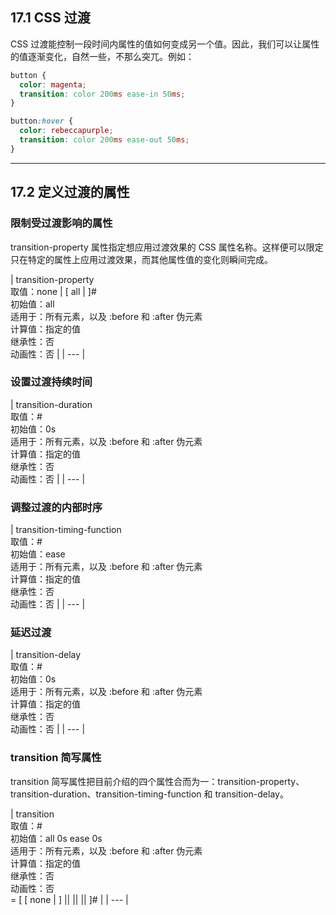 <h2 id="Nkq8Y">17.1 CSS 过渡</h2>
CSS 过渡能控制一段时间内属性的值如何变成另一个值。因此，我们可以让属性的值逐渐变化，自然一些，不那么突兀。例如：

```css
button {
  color: magenta;
  transition: color 200ms ease-in 50ms;
}

button:hover {
  color: rebeccapurple;
  transition: color 200ms ease-out 50ms;
}
```



---

<h2 id="y8227">17.2 定义过渡的属性</h2>
<h3 id="tGtS5">限制受过渡影响的属性</h3>
     transition-property 属性指定想应用过渡效果的 CSS 属性名称。这样便可以限定只在特定的属性上应用过渡效果，而其他属性值的变化则瞬间完成。

|                                                             transition-property<br/>取值：none  |  [ all  |  <property-name> ]#<br/>初始值：all<br/>适用于：所有元素，以及 :before 和 :after 伪元素<br/>计算值：指定的值<br/>继承性：否<br/>动画性：否 |
| --- |




<h3 id="oKLYH">设置过渡持续时间</h3>
|                                                               transition-duration<br/>取值：<time>#<br/>初始值：0s<br/>适用于：所有元素，以及 :before 和 :after 伪元素<br/>计算值：指定的值<br/>继承性：否<br/>动画性：否 |
| --- |




<h3 id="dJAHa">调整过渡的内部时序</h3>
|                                                               transition-timing-function<br/>取值：<timing-function>#<br/>初始值：ease<br/>适用于：所有元素，以及 :before 和 :after 伪元素<br/>计算值：指定的值<br/>继承性：否<br/>动画性：否 |
| --- |




<h3 id="P2DJk">延迟过渡</h3>
|                                                                    transition-delay<br/>取值：<time>#<br/>初始值：0s<br/>适用于：所有元素，以及 :before 和 :after 伪元素<br/>计算值：指定的值<br/>继承性：否<br/>动画性：否 |
| --- |




<h3 id="CS8VR">transition 简写属性</h3>
transition 简写属性把目前介绍的四个属性合而为一：transition-property、transition-duration、transition-timing-function 和 transition-delay。

|                                                                       transition<br/>取值：<single-transition>#<br/>初始值：all  0s  ease  0s<br/>适用于：所有元素，以及 :before 和 :after 伪元素<br/>计算值：指定的值<br/>继承性：否<br/>动画性：否<br/><single-transition> = [ [ none  |  <transition-property> ]  ||  <time>  ||  <transition-timing-function>  ||  <time> ]# |
| --- |



